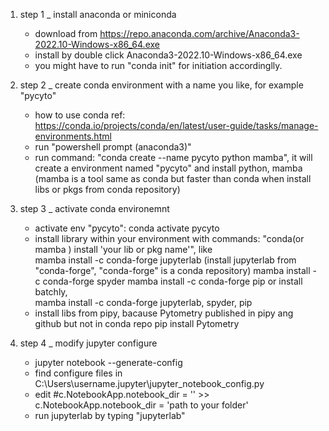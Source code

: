 1. step 1 _ install anaconda or miniconda 
	+ download from https://repo.anaconda.com/archive/Anaconda3-2022.10-Windows-x86_64.exe 
	+ install by double click Anaconda3-2022.10-Windows-x86_64.exe 
	+ you might have to run "conda init" for initiation accordinglly. 
	
2. step 2 _ create conda environment with a name you like, for example "pycyto" 
	+ how to use conda ref: https://conda.io/projects/conda/en/latest/user-guide/tasks/manage-environments.html 
	+ run "powershell prompt (anaconda3)" 
	+ run command: "conda create --name pycyto python mamba", it will create a environment named "pycyto" and install python, mamba (mamba is a tool same as conda but faster than conda when install libs or pkgs from conda repository) 
 
3. step 3 _ activate conda environemnt 
	+ activate env "pycyto": conda activate pycyto 
	+ install library within your environment with commands: "conda(or mamba ) install 'your lib or pkg name'", like  
		mamba install -c conda-forge jupyterlab (install jupyterlab from "conda-forge", "conda-forge" is a conda repository) 
		mamba install -c conda-forge spyder 
		mamba install -c conda-forge pip 
	  or install batchly,  
	  	mamba install -c conda-forge jupyterlab, spyder, pip 
	+ install libs from pipy, bacause Pytometry published in pipy ang github but not in conda repo 
		pip install Pytometry 
 
4. step 4 _ modify jupyter configure 
	+ jupyter notebook --generate-config
	+ find configure files in C:\Users\username\.jupyter\jupyter_notebook_config.py 
	+ edit #c.NotebookApp.notebook_dir = '' >> c.NotebookApp.notebook_dir = 'path to your folder'  
	+ run jupyterlab by typing "jupyterlab" 
